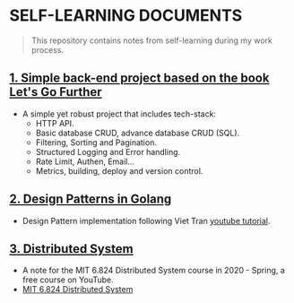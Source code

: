 # SELF-LEARNING DOCUMENTS

> This repository contains notes from self-learning during my work process.

## [1. Simple back-end project based on the book Let's Go Further](/greenlight-further)

- A simple yet robust project that includes tech-stack:
  - HTTP API.
  - Basic database CRUD, advance database CRUD (SQL).
  - Filtering, Sorting and Pagination.
  - Structured Logging and Error handling.
  - Rate Limit, Authen, Email...
  - Metrics, building, deploy and version control.

## [2. Design Patterns in Golang](/design-patterns)

- Design Pattern implementation following Viet Tran [youtube tutorial](https://www.youtube.com/watch?v=-eHfGiq9plg&list=PLOsM_3jFFQRmNCt68hxCdxi8i_fUx2wTZ).

## [3. Distributed System](/MIT68240-Distributed-System-2020)

- A note for the MIT 6.824 Distributed System course in 2020 - Spring, a free course on YouTube.
- [MIT 6.824 Distributed System](https://www.youtube.com/watch?v=cQP8WApzIQQ&list=PLrw6a1wE39_tb2fErI4-WkMbsvGQk9_UB&index=1)